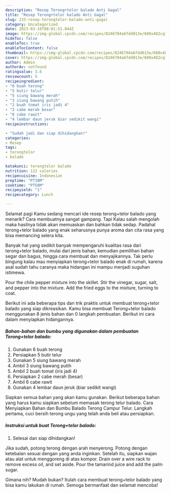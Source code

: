 ```yaml
---
description: "Resep Terong+telor balado Anti Gagal"
title: "Resep Terong+telor balado Anti Gagal"
slug: 233-resep-terongtelor-balado-anti-gagal
category: Uncategorized
date: 2023-03-16T00:01:51.844Z
image: https://img-global.cpcdn.com/recipes/8246704a6fdd013e/680x482cq70/terongtelor-balado-foto-resep-utama.jpg
hideToc: false
enableToc: true
enableTocContent: false
thumbnail: https://img-global.cpcdn.com/recipes/8246704a6fdd013e/680x482cq70/terongtelor-balado-foto-resep-utama.jpg
cover: https://img-global.cpcdn.com/recipes/8246704a6fdd013e/680x482cq70/terongtelor-balado-foto-resep-utama.jpg
author: Admin
authorAv: notfound
ratingvalue: 3.6
reviewcount: 5
recipeingredient:
- "6 buah terong"
- "5 butir telur"
- "5 siung bawang merah"
- "3 siung bawang putih"
- "2 buah tomat iris jadi 4"
- "2 cabe merah besar"
- "6 cabe rawit"
- "4 lembar daun jeruk biar sedikit wangi"
recipeinstructions:

- "Sudah jadi dan siap dihidangkan!"
categories:
- Resep
tags:
- terongtelor
- balado

katakunci: terongtelor balado 
nutrition: 122 calories
recipecuisine: Indonesian
preptime: "PT38M"
cooktime: "PT58M"
recipeyield: "1"
recipecategory: Lunch

---
```



Selamat pagi Kamu sedang mencari ide resep terong+telor balado yang menarik? Cara membuatnya sangat gampang. Tapi Kalau salah mengolah maka hasilnya tidak akan memuaskan dan bahkan tidak sedap. Padahal terong+telor balado yang enak seharusnya punya aroma dan cita rasa yang bisa memancing selera kita.


Banyak hal yang sedikit banyak mempengaruhi kualitas rasa dari terong+telor balado, mulai dari jenis bahan, kemudian pemilihan bahan segar dan bagus, hingga cara membuat dan menyajikannya. Tak perlu bingung kalau mau menyiapkan terong+telor balado enak di rumah, karena asal sudah tahu caranya maka hidangan ini mampu menjadi suguhan istimewa.

Pour the chile pepper mixture into the skillet. Stir the vinegar, sugar, salt, and pepper into the mixture. Add the fried eggs to the mixture, turning to coat.


Berikut ini ada beberapa tips dan trik praktis untuk membuat terong+telor balado yang siap dikreasikan. Kamu bisa membuat Terong+telor balado menggunakan 8 jenis bahan dan 0 langkah pembuatan. Berikut ini cara dalam menyiapkan hidangannya.

<!--inarticleads1-->

##### Bahan-bahan dan bumbu yang digunakan dalam pembuatan Terong+telor balado:

1. Gunakan 6 buah terong
1. Persiapkan 5 butir telur
1. Gunakan 5 siung bawang merah
1. Ambil 3 siung bawang putih
1. Ambil 2 buah tomat (iris jadi 4)
1. Persiapkan 2 cabe merah (besar)
1. Ambil 6 cabe rawit
1. Gunakan 4 lembar daun jeruk (biar sedikit wangi)


Siapkan semua bahan yang akan kamu gunakan. Berikut beberapa bahan yang harus kamu siapkan sebelum memasak terong telur balado. Cara Menyiapkan Bahan dan Bumbu Balado Terong Campur Telur. Langkah pertama, cuci bersih terong ungu yang telah anda beli atau persiapkan. 

<!--inarticleads2-->

##### Instruksi untuk buat Terong+telor balado:


1. Selesai dan siap dihidangkan!

Jika sudah, potong terong dengan arah menyerong. Potong dengan ketebalan sesuai dengan yang anda inginkan. Setelah itu, siapkan wajan atau alat untuk menggoreng di atas kompor. Drain over a wire rack to remove excess oil, and set aside. Pour the tamarind juice and add the palm sugar. 

Gimana nih? Mudah bukan? Itulah cara membuat terong+telor balado yang bisa kamu lakukan di rumah. Semoga bermanfaat dan selamat mencoba!

